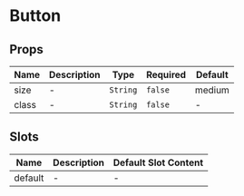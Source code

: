 # Button

## Props

<!-- @vuese:Button:props:start -->
|Name|Description|Type|Required|Default|
|---|---|---|---|---|
|size|-|`String`|`false`|medium|
|class|-|`String`|`false`|-|

<!-- @vuese:Button:props:end -->


## Slots

<!-- @vuese:Button:slots:start -->
|Name|Description|Default Slot Content|
|---|---|---|
|default|-|-|

<!-- @vuese:Button:slots:end -->


